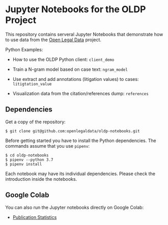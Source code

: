 # Jupyter Notebooks for the OLDP Project

This repository contains serveral Jupyter Notebooks that demonstrate how to use data from the [Open Legal Data](https://openlegaldata.io/) project.

Python Examples:

- How to use the OLDP Python client: `client_demo`

- Train a N-gram model based on case text: `ngram_model`

- Use extract and add annotations (litigation values) to cases: `litigtation_value`

- Visualization data from the citation/references dump: `references`


## Dependencies

Get a copy of the repository:
```
$ git clone git@github.com:openlegaldata/oldp-notebooks.git
```

Before getting started you have to install the Python dependencies. The commands assume that you use `pipenv`:
```
$ cd oldp-notebooks
$ pipenv --python 3.7
$ pipenv install
```

Each notebook may have its individual dependencies. Please check the introduction inside the notebooks.


## Google Colab

You can also run the Jupyter notebooks directly on Google Colab:

- [Publication Statistics](https://colab.research.google.com/github/openlegaldata/oldp-notebooks/blob/master/notebooks/publication-stats.ipynb)



